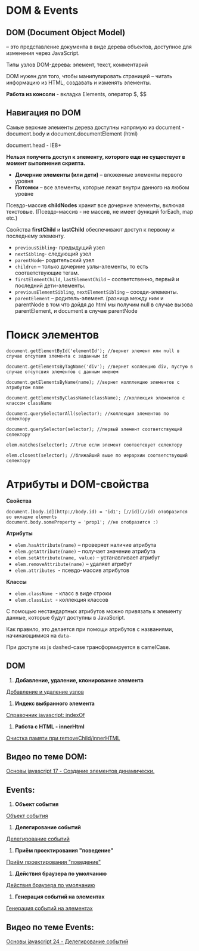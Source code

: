 # DOM & Events

## **DOM (Document Object Model)**

– это представление документа в виде дерева объектов, доступное для изменения через JavaScript.

Типы узлов DOM-дерева: элемент, текст, комментарий

DOM нужен для того, чтобы манипулировать страницей – читать информацию из HTML, создавать и изменять элементы.

**Работа из консоли** - вкладка Elements, оператор $, $$

## **Навигация по DOM**

Самые верхние элементы дерева доступны напрямую из document - document.body и document.documentElement (html)

document.head  - IE8+

**Нельзя получить доступ к элементу, которого еще не существует в момент выполнения скрипта.**

- **Дочерние элементы (или дети)** – вложенные элементы первого уровня
- **Потомки** – все элементы, которые лежат внутри данного на любом уровне

Псевдо-массив **childNodes** хранит все дочерние элементы, включая текстовые. (Псевдо-массив - не массив, не имеет функций forEach, map etc.)

Свойства **firstChild** и **lastChild** обеспечивают доступ к первому и последнему элементу. 

- `previousSibling`- предыдущий узел
- `nextSibling`- следующий узел
- `parentNode`- родительcкий узел
- `children` – только дочерние узлы-элементы, то есть соответствующие тегам.
- `firstElementChild`, `lastElementChild` – соответственно, первый и последний дети-элементы.
- `previousElementSibling`, `nextElementSibling` – соседи-элементы.
- `parentElement` – родитель-элемент. (разница между ним и parentNode в том что дойдя до html мы получим null в случае вызова parentElement, и document в случае parentNode

# Поиск элементов

    document.getElementById('elementId'); //вернет элемент или null в случае отсутвия элемента с заданным id
    
    document.getElementsByTagName('div'); //вернет коллекцию div, пустую в случае отсутсвия элементов с данным именем
    
    document.getElementsByName(name); //вернет колллекцию элементов с атрибутом name
    
    document.getElementsByClassName(className); //коллекция элементов с классом className
    
    document.querySelectorAll(selector); //коллекция элементов по селектору
    
    document.querySelector(selector); //первый элемент соответствующий селектору
    
    elem.matches(selector); //true если элемент соответсвует селектору
    
    elem.closest(selector); //ближайший выше по иерархии соответствующий селектору
    

# Атрибуты и DOM-свойства

**Свойства**

    document.[body.id](http://body.id) = 'id1'; [//id](//id) отобразится во вкладке elements
    document.body.someProperty = 'prop1'; //не отобразится :)

**Атрибуты**

- `elem.hasAttribute(name)` – проверяет наличие атрибута
- `elem.getAttribute(name)` – получает значение атрибута
- `elem.setAttribute(name, value)` – устанавливает атрибут
- `elem.removeAttribute(name)` – удаляет атрибут
- `elem.attributes`  - псевдо-массив атрибутов

**Классы**

- `elem.className`  - класс в виде строки
- `elem.classList`  - коллекция классов

С помощью нестандартных атрибутов можно привязать к элементу данные, которые будут доступны в JavaScript.

Как правило, это делается при помощи атрибутов с названиями, начинающимися на `data-`

При доступе из js dashed-case трансформируется в camelCase.

## DOM

1. **Добавление, удаление, клонирование элемента**

  [Добавление и удаление узлов](https://learn.javascript.ru/modifying-document)

1. **Индекс выбранного элемента**

  [Справочник javascript: indexOf](http://javascript.ru/string/indexof)

1. **Работа с HTML - innerHtml**

  [Очистка памяти при removeChild/innerHTML](https://learn.javascript.ru/memory-removechild-innerhtml)

## Видео по теме DOM:

[Основы javascript 17 - Создание элементов динамически.](https://www.youtube.com/watch?v=v2nLPYTmxBo)

## **Events:**

1. **Объект события**

  [Объект события](https://learn.javascript.ru/obtaining-event-object)

1. **Делегирование событий**

  [Делегирование событий](https://learn.javascript.ru/event-delegation)

1. **Приём проектирования "поведение"**

  [Приём проектирования "поведение"](https://learn.javascript.ru/behavior)

1. **Действия браузера по умолчанию**

  [Действия браузера по умолчанию](https://learn.javascript.ru/default-browser-action)

1. **Генерация событий на элементах**

  [Генерация событий на элементах](https://learn.javascript.ru/dispatch-events)

## Видео по теме Events:

[Основы javascript 24 - Делегирование событий](https://www.youtube.com/watch?v=07pqPoYbY0k)
